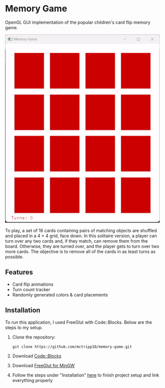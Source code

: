 # Memory Game

OpenGL GUI implementation of the popular children's card flip memory game.

<img src="memory-game-demo.gif" width="500">

To play, a set of 16 cards containing pairs of matching objects are shuffled and placed in a 4 × 4 grid, face down.
In this solitaire version, a player can turn over any two cards and, if they match, can remove them from the board. Otherwise, they
are turned over, and the player gets to turn over two more cards. The objective is to remove all of
the cards in as least turns as possible. 

## Features
- Card flip animations
- Turn count tracker
- Randomly generated colors & card placements

## Installation
To run this application, I used FreeGlut with Code::Blocks. Below are the steps to my setup.
1. Clone the repository:
   ```
   git clone https://github.com/mctripp10/memory-game.git
   ```
   
2. Download [Code::Blocks](https://www.codeblocks.org/) 
3. Download [FreeGlut for MinGW](https://www.transmissionzero.co.uk/software/freeglut-devel/)
4. Follow the steps under "Installation" [here](https://wiki.codeblocks.org/index.php/Using_FreeGlut_with_Code::Blocks) to finish project setup and link everything properly
